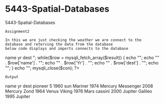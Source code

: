 5443-Spatial-Databases
======================

5443-Spatial-Databases
`````
Assignment2
`````

`````
In this we are just checking the weather we are connect to the database and reterving the data from the database
below code displays and imports connects to the database
`````
<?php
$con=mysqli_connect("localhost","snaveen","Naveen@123","snaveen");
// Check connection
if (mysqli_connect_errno()) {
  echo "Failed to connect to MySQL: " . mysqli_connect_error();
}
$result = mysqli_query($con,"SELECT * FROM probes");

echo "<table border='1'>
<tr>
<th>name</th>
<th>yr</th>
<th>dest</th>
</tr>";
while($row = mysqli_fetch_array($result)) {
  echo "<tr>";
  echo "<td>" . $row['name'] . "</td>";
  echo "<td>" . $row['Yr'] . "</td>";
  echo "<td>" . $row['dest'] . "</td>";
  echo "</tr>";
}
echo "</table>";
mysqli_close($con);
?>

````
Output
````

name	yr	dest
pioneer 5	1960	sun
Mariner	1974	Mercury
Messenger	2008	Mercury
Zond	1964	Venus
Viking	1976	Mars
cassini	2000	Jupiter
Galileo	1995	Jupiter
